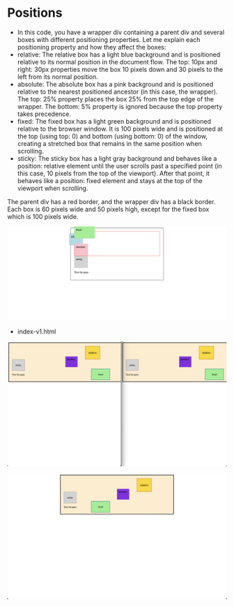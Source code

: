 # Positions

- In this code, you have a wrapper div containing a parent div and several boxes with different positioning properties. Let me explain each positioning property and how they affect the boxes:
- relative: The relative box has a light blue background and is positioned relative to its normal position in the document flow. The top: 10px and right: 30px properties move the box 10 pixels down and 30 pixels to the left from its normal position.
- absolute: The absolute box has a pink background and is positioned relative to the nearest positioned ancestor (in this case, the wrapper). The top: 25% property places the box 25% from the top edge of the wrapper. The bottom: 5% property is ignored because the top property takes precedence.
- fixed: The fixed box has a light green background and is positioned relative to the browser window. It is 100 pixels wide and is positioned at the top (using top: 0) and bottom (using bottom: 0) of the window, creating a stretched box that remains in the same position when scrolling.
- sticky: The sticky box has a light gray background and behaves like a position: relative element until the user scrolls past a specified point (in this case, 10 pixels from the top of the viewport). After that point, it behaves like a position: fixed element and stays at the top of the viewport when scrolling.

The parent div has a red border, and the wrapper div has a black border. Each box is 60 pixels wide and 50 pixels high, except for the fixed box which is 100 pixels wide.






![img](.images/image-2023-04-09-14-48-38.png)

- index-v1.html

![img](.images/image-2023-04-15-17-59-03.png)

![img](.images/image-2023-04-15-17-59-42.png)